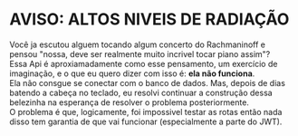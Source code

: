 # AVISO: ALTOS NIVEIS DE RADIAÇÃO

Você ja escutou alguem tocando algum concerto do Rachmaninoff e pensou "nossa, deve ser realmente muito incrivel tocar piano assim"?    
Essa Api é aproxiamadamente como esse pensamento, um exercício de imaginação, e o que eu quero dizer com isso é: **ela não funciona**.    
Ela não consgue se conectar com o banco de dados. Mas, depois de dias batendo a cabeça no teclado, eu resolvi continuar a construção dessa belezinha na esperança de resolver o problema posteriormente.  
O problema é que, logicamente, foi impossivel testar as rotas então nada disso tem garantia de que vai funcionar (especialmente a parte do JWT).


